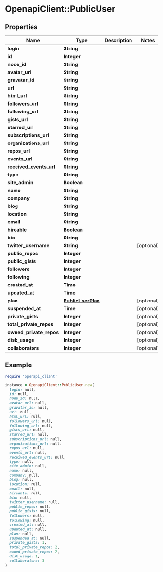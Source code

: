 # OpenapiClient::PublicUser

## Properties

| Name | Type | Description | Notes |
| ---- | ---- | ----------- | ----- |
| **login** | **String** |  |  |
| **id** | **Integer** |  |  |
| **node_id** | **String** |  |  |
| **avatar_url** | **String** |  |  |
| **gravatar_id** | **String** |  |  |
| **url** | **String** |  |  |
| **html_url** | **String** |  |  |
| **followers_url** | **String** |  |  |
| **following_url** | **String** |  |  |
| **gists_url** | **String** |  |  |
| **starred_url** | **String** |  |  |
| **subscriptions_url** | **String** |  |  |
| **organizations_url** | **String** |  |  |
| **repos_url** | **String** |  |  |
| **events_url** | **String** |  |  |
| **received_events_url** | **String** |  |  |
| **type** | **String** |  |  |
| **site_admin** | **Boolean** |  |  |
| **name** | **String** |  |  |
| **company** | **String** |  |  |
| **blog** | **String** |  |  |
| **location** | **String** |  |  |
| **email** | **String** |  |  |
| **hireable** | **Boolean** |  |  |
| **bio** | **String** |  |  |
| **twitter_username** | **String** |  | [optional] |
| **public_repos** | **Integer** |  |  |
| **public_gists** | **Integer** |  |  |
| **followers** | **Integer** |  |  |
| **following** | **Integer** |  |  |
| **created_at** | **Time** |  |  |
| **updated_at** | **Time** |  |  |
| **plan** | [**PublicUserPlan**](PublicUserPlan.md) |  | [optional] |
| **suspended_at** | **Time** |  | [optional] |
| **private_gists** | **Integer** |  | [optional] |
| **total_private_repos** | **Integer** |  | [optional] |
| **owned_private_repos** | **Integer** |  | [optional] |
| **disk_usage** | **Integer** |  | [optional] |
| **collaborators** | **Integer** |  | [optional] |

## Example

```ruby
require 'openapi_client'

instance = OpenapiClient::PublicUser.new(
  login: null,
  id: null,
  node_id: null,
  avatar_url: null,
  gravatar_id: null,
  url: null,
  html_url: null,
  followers_url: null,
  following_url: null,
  gists_url: null,
  starred_url: null,
  subscriptions_url: null,
  organizations_url: null,
  repos_url: null,
  events_url: null,
  received_events_url: null,
  type: null,
  site_admin: null,
  name: null,
  company: null,
  blog: null,
  location: null,
  email: null,
  hireable: null,
  bio: null,
  twitter_username: null,
  public_repos: null,
  public_gists: null,
  followers: null,
  following: null,
  created_at: null,
  updated_at: null,
  plan: null,
  suspended_at: null,
  private_gists: 1,
  total_private_repos: 2,
  owned_private_repos: 2,
  disk_usage: 1,
  collaborators: 3
)
```

